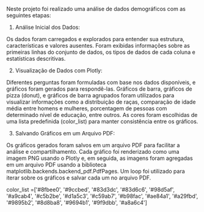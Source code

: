 Neste projeto foi realizado uma análise de dados demográficos com as seguintes etapas:

1. Análise Inicial dos Dados:

Os dados foram carregados e explorados para entender sua estrutura, características e valores ausentes.
Foram exibidas informações sobre as primeiras linhas do conjunto de dados, os tipos de dados de cada coluna e estatísticas descritivas.

2. Visualização de Dados com Plotly:

Diferentes perguntas foram formuladas com base nos dados disponíveis, e gráficos foram gerados para respondê-las.
Gráficos de barra, gráficos de pizza (donut), e gráficos de barra agrupados foram utilizados para visualizar informações como a distribuição de raças, comparação de idade média entre homens e mulheres, porcentagem de pessoas com determinado nível de educação, entre outros.
As cores foram escolhidas de uma lista predefinida (color_list) para manter consistência entre os gráficos.

3. Salvando Gráficos em um Arquivo PDF:

Os gráficos gerados foram salvos em um arquivo PDF para facilitar a análise e compartilhamento.
Cada gráfico foi renderizado como uma imagem PNG usando o Plotly e, em seguida, as imagens foram agregadas em um arquivo PDF usando a biblioteca matplotlib.backends.backend_pdf.PdfPages.
Um loop foi utilizado para iterar sobre os gráficos e salvar cada um no arquivo PDF.

color_list =['#8fbee0', '#9ccbed', '#83d3dc', '#83d6c6', '#98d5af', '#a9cab4', '#c5b2be', '#d1a5c3', '#c59ab7', '#b98fac', '#ae84a1', '#a29fbd', '#9895b2', '#8d8ba8', '#9694b1', '#9f9dbb', '#a8a6c4']